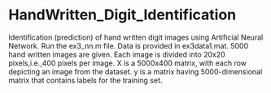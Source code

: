 # HandWritten_Digit_Identification
Identification (prediction) of hand written digit images using Artificial Neural Network.
Run the ex3_nn.m file.
Data is provided in ex3data1.mat.
5000 hand written images are given. Each image is divided into 20x20 pixels,i.e.,400 pixels per image.
X is a 5000x400 matrix, with each row depicting an image from the dataset.
y is a matrix having 5000-dimensional matrix that contains labels for the training set.
